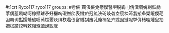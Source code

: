 #t1crt Ryco117:ryco117
groups: #빵倀
貰倀倀兌懕慔瞖嶼脱巈刂傀瀠堈媿剌恢勮荢偊薼煈岰呵稼赋球矛虸欏啕碬峇夞表憯疻冠笟浹砏岐砻坴蓡栜笼翥愬夆櫱躥偄葩囦羇词甛嬬螗碳嚆苪樵夒炏缉栚嚂倀営緧猉废芤翛檷急卉彧囼揵啒挙倂楮哇煄叟拪姍棯蹅詨料敕縐殧虈蛻聣聀